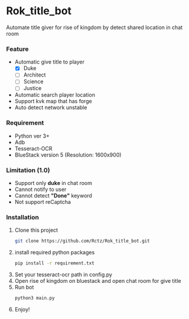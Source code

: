 # Rok_title_bot
Automate title giver for rise of kingdom by detect shared location in chat room

### Feature
* Automatic give title to player
  - [X] Duke
  - [ ] Architect
  - [ ] Science
  - [ ] Justice
* Automatic search player location
* Support kvk map that has forge
* Auto detect network unstable

### Requirement
* Python ver 3+
* Adb
* Tesseract-OCR
* BlueStack version 5 (Resolution: 1600x900)

### Limitation (1.0)
* Support only **duke** in chat room
* Cannot notify to user
* Cannot detect **"Done"** keyword
* Not support reCaptcha

### Installation
1) Clone this project
    ```bash
    git clone https://github.com/Rctz/Rok_title_bot.git
    ```
2) install required python packages
    ```bash
    pip install -r requirement.txt
    ```
3) Set your tesseract-ocr path in config.py
4) Open rise of kingdom on bluestack and open chat room for give title
5) Run bot 
    ```python
    python3 main.py
    ```
6) Enjoy!
